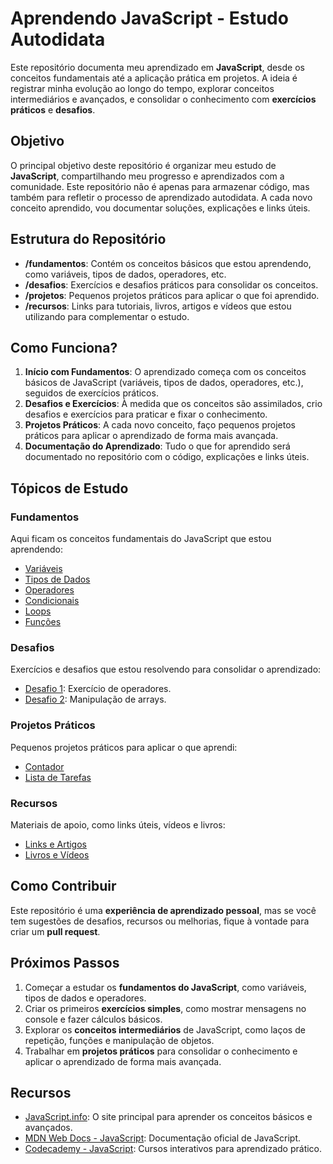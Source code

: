 # Aprendendo JavaScript - Estudo Autodidata

Este repositório documenta meu aprendizado em **JavaScript**, desde os conceitos fundamentais até a aplicação prática em projetos. A ideia é registrar minha evolução ao longo do tempo, explorar conceitos intermediários e avançados, e consolidar o conhecimento com **exercícios práticos** e **desafios**.

## Objetivo

O principal objetivo deste repositório é organizar meu estudo de **JavaScript**, compartilhando meu progresso e aprendizados com a comunidade. Este repositório não é apenas para armazenar código, mas também para refletir o processo de aprendizado autodidata. A cada novo conceito aprendido, vou documentar soluções, explicações e links úteis.

## Estrutura do Repositório

- **/fundamentos**: Contém os conceitos básicos que estou aprendendo, como variáveis, tipos de dados, operadores, etc.
- **/desafios**: Exercícios e desafios práticos para consolidar os conceitos.
- **/projetos**: Pequenos projetos práticos para aplicar o que foi aprendido.
- **/recursos**: Links para tutoriais, livros, artigos e vídeos que estou utilizando para complementar o estudo.

## Como Funciona?

1. **Início com Fundamentos**: O aprendizado começa com os conceitos básicos de JavaScript (variáveis, tipos de dados, operadores, etc.), seguidos de exercícios práticos.
2. **Desafios e Exercícios**: À medida que os conceitos são assimilados, crio desafios e exercícios para praticar e fixar o conhecimento.
3. **Projetos Práticos**: A cada novo conceito, faço pequenos projetos práticos para aplicar o aprendizado de forma mais avançada.
4. **Documentação do Aprendizado**: Tudo o que for aprendido será documentado no repositório com o código, explicações e links úteis.

## Tópicos de Estudo

### Fundamentos
Aqui ficam os conceitos fundamentais do JavaScript que estou aprendendo:
- [Variáveis](fundamentos/variaveis.js)
- [Tipos de Dados](fundamentos/tipos-de-dados.js)
- [Operadores](fundamentos/operadores.js)
- [Condicionais](fundamentos/condicionais.js)
- [Loops](fundamentos/loops.js)
- [Funções](fundamentos/funcoes.js)

### Desafios
Exercícios e desafios que estou resolvendo para consolidar o aprendizado:
- [Desafio 1](desafios/desafio1.js): Exercício de operadores.
- [Desafio 2](desafios/desafio2.js): Manipulação de arrays.

### Projetos Práticos
Pequenos projetos práticos para aplicar o que aprendi:
- [Contador](projetos/contador.js)
- [Lista de Tarefas](projetos/lista-de-tarefas.js)

### Recursos
Materiais de apoio, como links úteis, vídeos e livros:
- [Links e Artigos](recursos/links.md)
- [Livros e Vídeos](recursos/livros-e-videos.md)

## Como Contribuir

Este repositório é uma **experiência de aprendizado pessoal**, mas se você tem sugestões de desafios, recursos ou melhorias, fique à vontade para criar um **pull request**.

## Próximos Passos

1. Começar a estudar os **fundamentos do JavaScript**, como variáveis, tipos de dados e operadores.
2. Criar os primeiros **exercícios simples**, como mostrar mensagens no console e fazer cálculos básicos.
3. Explorar os **conceitos intermediários** de JavaScript, como laços de repetição, funções e manipulação de objetos.
4. Trabalhar em **projetos práticos** para consolidar o conhecimento e aplicar o aprendizado de forma mais avançada.

## Recursos

- [JavaScript.info](https://javascript.info/first-steps): O site principal para aprender os conceitos básicos e avançados.
- [MDN Web Docs - JavaScript](https://developer.mozilla.org/pt-BR/docs/Web/JavaScript): Documentação oficial de JavaScript.
- [Codecademy - JavaScript](https://www.codecademy.com/learn/introduction-to-javascript): Cursos interativos para aprendizado prático.

